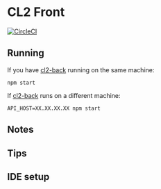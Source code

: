 # CL2 Front

[![CircleCI](https://circleci.com/gh/CitizenLabDotCo/cl2-front.svg?style=svg&circle-token=46bc7ddacbeec9135870cb8765c2968f590ed7e6)](https://circleci.com/gh/CitizenLabDotCo/cl2-front)

## Running

If you have [cl2-back](https://github.com/CitizenLabDotCo/cl2-back) running on the same machine:
```
npm start
```

If [cl2-back](https://github.com/CitizenLabDotCo/cl2-back) runs on a different machine:
```
API_HOST=XX.XX.XX.XX npm start
```

## Notes


## Tips


## IDE setup
